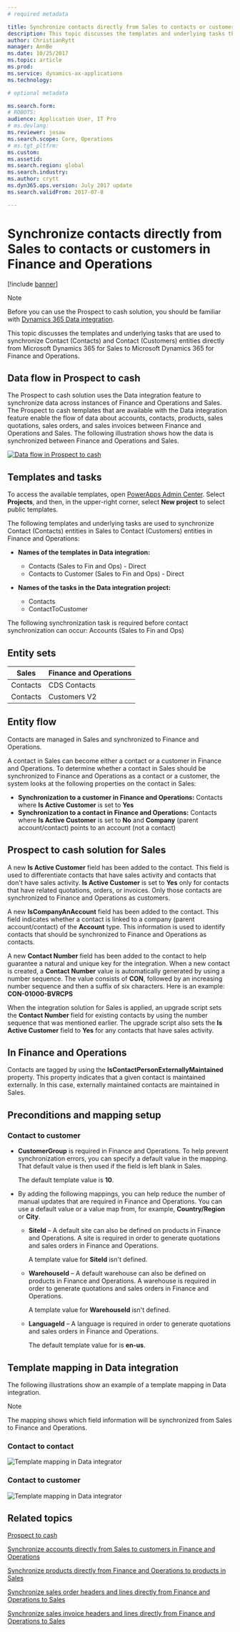 ```yaml
---
# required metadata

title: Synchronize contacts directly from Sales to contacts or customers in Finance and Operations
description: This topic discusses the templates and underlying tasks that are used to synchronize Contact (Contacts) and Contact (Customers) entities from Microsoft Dynamics 365 for Sales to Microsoft Dynamics 365 for Finance and Operations.
author: ChristianRytt
manager: AnnBe
ms.date: 10/25/2017
ms.topic: article
ms.prod: 
ms.service: dynamics-ax-applications
ms.technology: 

# optional metadata

ms.search.form: 
# ROBOTS: 
audience: Application User, IT Pro
# ms.devlang: 
ms.reviewer: josaw
ms.search.scope: Core, Operations
# ms.tgt_pltfrm: 
ms.custom: 
ms.assetid: 
ms.search.region: global
ms.search.industry: 
ms.author: crytt
ms.dyn365.ops.version: July 2017 update 
ms.search.validFrom: 2017-07-8

---
```


# Synchronize contacts directly from Sales to contacts or customers in Finance and Operations

[!include [banner](../includes/banner.md)]

> [!NOTE]
> Before you can use the Prospect to cash solution, you should be familiar with [Dynamics 365 Data integration](/common-data-service/entity-reference/dynamics-365-integration).

This topic discusses the templates and underlying tasks that are used to synchronize Contact (Contacts) and Contact (Customers) entities directly from Microsoft Dynamics 365 for Sales to Microsoft Dynamics 365 for Finance and Operations.

## Data flow in Prospect to cash

The Prospect to cash solution uses the Data integration feature to synchronize data across instances of Finance and Operations and Sales. The Prospect to cash templates that are available with the Data integration feature enable the flow of data about accounts, contacts, products, sales quotations, sales orders, and sales invoices between Finance and Operations and Sales. The following illustration shows how the data is synchronized between Finance and Operations and Sales.

[![Data flow in Prospect to cash](./media/prospect-to-cash-data-flow.png)](./media/prospect-to-cash-data-flow.png)

## Templates and tasks

To access the available templates, open [PowerApps Admin Center](https://preview.admin.powerapps.com/dataintegration). Select **Projects**, and then, in the upper-right corner, select **New project** to select public templates.

The following templates and underlying tasks are used to synchronize Contact (Contacts) entities in Sales to Contact (Customers) entities in Finance and Operations:

- **Names of the templates in Data integration:**

    - Contacts (Sales to Fin and Ops) - Direct
    - Contacts to Customer (Sales to Fin and Ops) - Direct

- **Names of the tasks in the Data integration project:**

    - Contacts
    - ContactToCustomer

The following synchronization task is required before contact synchronization can occur: Accounts (Sales to Fin and Ops)

## Entity sets

| Sales    | Finance and Operations |
|----------|------------------------|
| Contacts | CDS Contacts           |
| Contacts | Customers V2           |

## Entity flow

Contacts are managed in Sales and synchronized to Finance and Operations.

A contact in Sales can become either a contact or a customer in Finance and Operations. To determine whether a contact in Sales should be synchronized to Finance and Operations as a contact or a customer, the system looks at the following properties on the contact in Sales:

- **Synchronization to a customer in Finance and Operations:** Contacts where **Is Active Customer** is set to **Yes**
- **Synchronization to a contact in Finance and Operations:** Contacts where **Is Active Customer** is set to **No** and **Company** (parent account/contact) points to an account (not a contact)

## Prospect to cash solution for Sales

A new **Is Active Customer** field has been added to the contact. This field is used to differentiate contacts that have sales activity and contacts that don't have sales activity. **Is Active Customer** is set to **Yes** only for contacts that have related quotations, orders, or invoices. Only those contacts are synchronized to Finance and Operations as customers.

A new **IsCompanyAnAccount** field has been added to the contact. This field indicates whether a contact is linked to a company (parent account/contact) of the **Account** type. This information is used to identify contacts that should be synchronized to Finance and Operations as contacts.

A new **Contact Number** field has been added to the contact to help guarantee a natural and unique key for the integration. When a new contact is created, a **Contact Number** value is automatically generated by using a number sequence. The value consists of **CON**, followed by an increasing number sequence and then a suffix of six characters. Here is an example: **CON-01000-BVRCPS**

When the integration solution for Sales is applied, an upgrade script sets the **Contact Number** field for existing contacts by using the number sequence that was mentioned earlier. The upgrade script also sets the **Is Active Customer** field to **Yes** for any contacts that have sales activity.

## In Finance and Operations

Contacts are tagged by using the **IsContactPersonExternallyMaintained** property. This property indicates that a given contact is maintained externally. In this case, externally maintained contacts are maintained in Sales.

## Preconditions and mapping setup

### Contact to customer

- **CustomerGroup** is required in Finance and Operations. To help prevent synchronization errors, you can specify a default value in the mapping. That default value is then used if the field is left blank in Sales.

    The default template value is **10**.

- By adding the following mappings, you can help reduce the number of manual updates that are required in Finance and Operations. You can use a default value or a value map from, for example, **Country/Region** or **City**.

    - **SiteId** – A default site can also be defined on products in Finance and Operations. A site is required in order to generate quotations and sales orders in Finance and Operations.

        A template value for **SiteId** isn't defined.

    - **WarehouseId** – A default warehouse can also be defined on products in Finance and Operations. A warehouse is required in order to generate quotations and sales orders in Finance and Operations.

        A template value for **WarehouseId** isn't defined.

    - **LanguageId** – A language is required in order to generate quotations and sales orders in Finance and Operations.
    
        The default template value for is **en-us**.

## Template mapping in Data integration

The following illustrations show an example of a template mapping in Data integration. 

> [!NOTE]
> The mapping shows which field information will be synchronized from Sales to Finance and Operations.

### Contact to contact

![Template mapping in Data integrator](./media/contacts-direct-template-mapping-data-integrator-1.png)

### Contact to customer

![Template mapping in Data integrator](./media/contacts-direct-template-mapping-data-integrator-2.png)


## Related topics

[Prospect to cash](prospect-to-cash.md)

[Synchronize accounts directly from Sales to customers in Finance and Operations](accounts-template-mapping-direct.md)

[Synchronize products directly from Finance and Operations to products in Sales](products-template-mapping-direct.md)

[Synchronize sales order headers and lines directly from Finance and Operations to Sales](sales-order-template-mapping-direct-two-ways.md)

[Synchronize sales invoice headers and lines directly from Finance and Operations to Sales](sales-invoice-template-mapping-direct.md)


